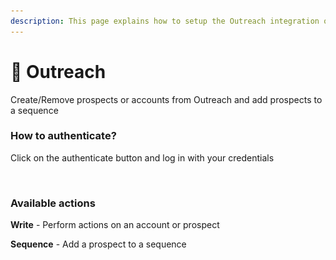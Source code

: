 ```yaml
---
description: This page explains how to setup the Outreach integration on Cargo.
---
```


# 🔭 Outreach

Create/Remove prospects or accounts from Outreach and add prospects to a sequence



### How to authenticate?

Click on the authenticate button and log in with your credentials

<figure><img src="../../.gitbook/assets/Capture d’écran 2023-03-13 à 09.47.58.png" alt=""><figcaption></figcaption></figure>

### Available actions

**Write** - Perform actions on an account or prospect

**Sequence** - Add a prospect to a sequence

